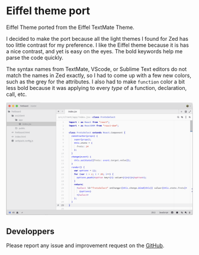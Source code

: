 # Eiffel theme port

Eiffel Theme ported from the Eiffel TextMate Theme.

I decided to make the port because all the light themes I found for Zed has too
little contrast for my preference. I like the Eiffel theme because it is has
a nice contrast, and yet is easy on the eyes. The bold keywords help me parse
the code quickly.

The syntax names from TextMate, VScode, or Sublime Text editors do not match
the names in Zed exactly, so I had to come up with a few new colors, such as the
grey for the attributes. I also had to make `function` color a bit less bold
because it was applying to every _type_ of a function, declaration, call, etc.

![Theme preview](./assets/preview.png)

## Developpers

Please report any issue and improvement request on the [GitHub](https://github.com/demiurg/zed-eiffel-theme/issues).
